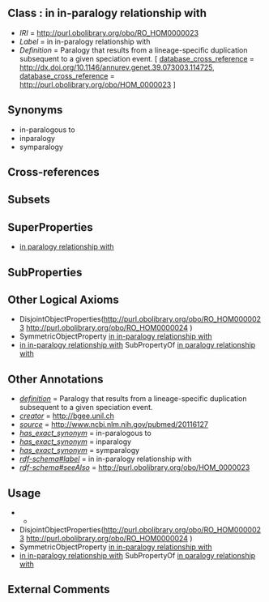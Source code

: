 
## Class : in in-paralogy relationship with

 * *IRI* = http://purl.obolibrary.org/obo/RO_HOM0000023
 * *Label* = in in-paralogy relationship with
 * *Definition* = Paralogy that results from a lineage-specific duplication subsequent to a given speciation event. [ [database_cross_reference](../../ef/oboInOwl#hasDbXref.md) = http://dx.doi.org/10.1146/annurev.genet.39.073003.114725, [database_cross_reference](../../ef/oboInOwl#hasDbXref.md) = http://purl.obolibrary.org/obo/HOM_0000023 ]

## Synonyms

 * in-paralogous to
 * inparalogy
 * symparalogy

## Cross-references


## Subsets


## SuperProperties

 * [in paralogy relationship with](../../RO/11/RO_HOM0000011.md)

## SubProperties


## Other Logical Axioms

 * DisjointObjectProperties(<http://purl.obolibrary.org/obo/RO_HOM0000023> <http://purl.obolibrary.org/obo/RO_HOM0000024> )
 * SymmetricObjectProperty [in in-paralogy relationship with](../../RO/23/RO_HOM0000023.md)
 * [in in-paralogy relationship with](../../RO/23/RO_HOM0000023.md) SubPropertyOf [in paralogy relationship with](../../RO/11/RO_HOM0000011.md)

## Other Annotations

 * *[definition](../../IAO/15/IAO_0000115.md)* = Paralogy that results from a lineage-specific duplication subsequent to a given speciation event.
 * *[creator](../../or/creator.md)* = http://bgee.unil.ch
 * *[source](../../ce/source.md)* = http://www.ncbi.nlm.nih.gov/pubmed/20116127
 * *[has_exact_synonym](../../ym/oboInOwl#hasExactSynonym.md)* = in-paralogous to
 * *[has_exact_synonym](../../ym/oboInOwl#hasExactSynonym.md)* = inparalogy
 * *[has_exact_synonym](../../ym/oboInOwl#hasExactSynonym.md)* = symparalogy
 * *[rdf-schema#label](../../el/rdf-schema#label.md)* = in in-paralogy relationship with
 * *[rdf-schema#seeAlso](../../so/rdf-schema#seeAlso.md)* = http://purl.obolibrary.org/obo/HOM_0000023

## Usage

 * -
 * DisjointObjectProperties(<http://purl.obolibrary.org/obo/RO_HOM0000023> <http://purl.obolibrary.org/obo/RO_HOM0000024> )
 * SymmetricObjectProperty [in in-paralogy relationship with](../../RO/23/RO_HOM0000023.md)
 * [in in-paralogy relationship with](../../RO/23/RO_HOM0000023.md) SubPropertyOf [in paralogy relationship with](../../RO/11/RO_HOM0000011.md)

## External Comments

